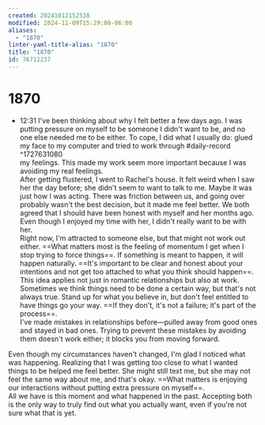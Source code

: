```yaml
---
created: 20241012152538
modified: 2024-11-09T15:29:00-06:00
aliases:
  - "1870"
linter-yaml-title-alias: "1870"
title: "1870"
id: 76712237
---
```


# 1870

- 12:31 I've been thinking about why I felt better a few days ago. I was putting pressure on myself to be someone I didn't want to be, and no one else needed me to be either. To cope, I did what I usually do: glued my face to my computer and tried to work through #daily-record ^1727631080  
     my feelings. This made my work seem more important because I was avoiding my real feelings.  
     After getting flustered, I went to Rachel's house. It felt weird when I saw her the day before; she didn't seem to want to talk to me. Maybe it was just how I was acting. There was friction between us, and going over probably wasn't the best decision, but it made me feel better. We both agreed that I should have been honest with myself and her months ago. Even though I enjoyed my time with her, I didn't really want to be with her.  
     Right now, I'm attracted to someone else, but that might not work out either. ==What matters most is the feeling of momentum I get when I stop trying to force things==. If something is meant to happen, it will happen naturally. ==It's important to be clear and honest about your intentions and not get too attached to what you think should happen==.  
     This idea applies not just in romantic relationships but also at work. Sometimes we think things need to be done a certain way, but that's not always true. Stand up for what you believe in, but don't feel entitled to have things go your way. ==If they don't, it's not a failure; it's part of the process==.  
     I've made mistakes in relationships before—pulled away from good ones and stayed in bad ones. Trying to prevent these mistakes by avoiding them doesn't work either; it blocks you from moving forward.

Even though my circumstances haven't changed, I'm glad I noticed what was happening. Realizing that I was getting too close to what I wanted things to be helped me feel better. She might still text me, but she may not feel the same way about me, and that's okay. ==What matters is enjoying our interactions without putting extra pressure on myself==.  
All we have is this moment and what happened in the past. Accepting both is the only way to truly find out what you actually want, even if you're not sure what that is yet.
